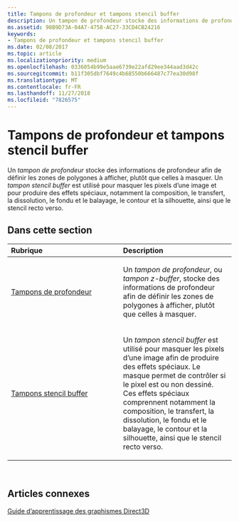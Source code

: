 ```yaml
---
title: Tampons de profondeur et tampons stencil buffer
description: Un tampon de profondeur stocke des informations de profondeur afin de définir les zones de polygones à afficher, plutôt que celles à masquer.
ms.assetid: 98B9D73A-04A7-4758-AC27-33CD4CB24216
keywords:
- Tampons de profondeur et tampons stencil buffer
ms.date: 02/08/2017
ms.topic: article
ms.localizationpriority: medium
ms.openlocfilehash: 0336054b99e5aae6739e22afd29ee344aad3d42c
ms.sourcegitcommit: b11f305dbf7649c4b68550b666487c77ea30d98f
ms.translationtype: MT
ms.contentlocale: fr-FR
ms.lasthandoff: 11/27/2018
ms.locfileid: "7826575"
---
```

# <a name="depth-and-stencil-buffers"></a>Tampons de profondeur et tampons stencil buffer


Un *tampon de profondeur* stocke des informations de profondeur afin de définir les zones de polygones à afficher, plutôt que celles à masquer. Un *tampon stencil buffer* est utilisé pour masquer les pixels d’une image et pour produire des effets spéciaux, notamment la composition, le transfert, la dissolution, le fondu et le balayage, le contour et la silhouette, ainsi que le stencil recto verso.

## <a name="span-idin-this-sectionspanin-this-section"></a><span id="in-this-section"></span>Dans cette section


<table>
<colgroup>
<col width="50%" />
<col width="50%" />
</colgroup>
<thead>
<tr class="header">
<th align="left">Rubrique</th>
<th align="left">Description</th>
</tr>
</thead>
<tbody>
<tr class="odd">
<td align="left"><p><a href="depth-buffers.md">Tampons de profondeur</a></p></td>
<td align="left"><p>Un <em>tampon de profondeur</em>, ou <em>tampon z-buffer</em>, stocke des informations de profondeur afin de définir les zones de polygones à afficher, plutôt que celles à masquer.</p></td>
</tr>
<tr class="even">
<td align="left"><p><a href="stencil-buffers.md">Tampons stencil buffer</a></p></td>
<td align="left"><p>Un <em>tampon stencil buffer</em> est utilisé pour masquer les pixels d’une image afin de produire des effets spéciaux. Le masque permet de contrôler si le pixel est ou non dessiné. Ces effets spéciaux comprennent notamment la composition, le transfert, la dissolution, le fondu et le balayage, le contour et la silhouette, ainsi que le stencil recto verso.</p></td>
</tr>
</tbody>
</table>

 

## <a name="span-idrelated-topicsspanrelated-topics"></a><span id="related-topics"></span>Articles connexes


[Guide d’apprentissage des graphismes Direct3D](index.md)

 

 




